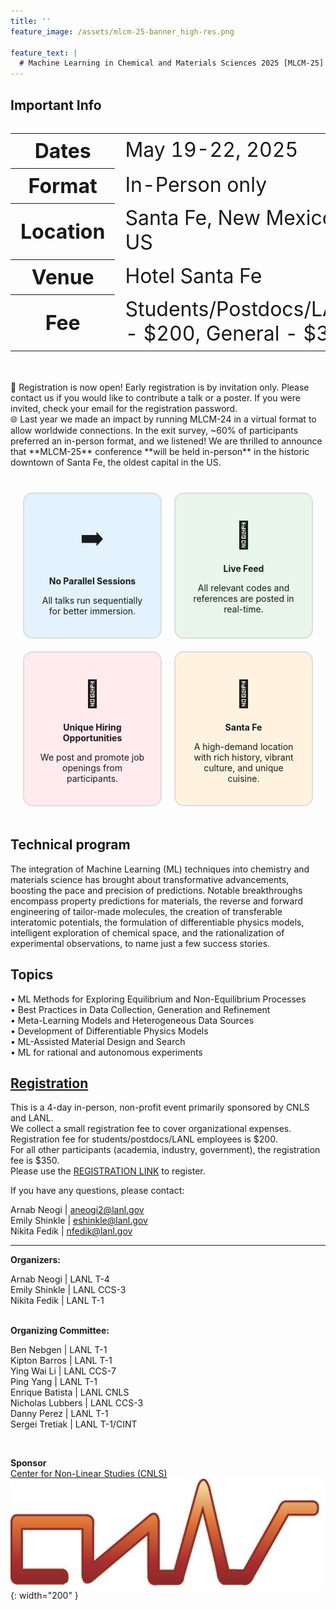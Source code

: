 ```yaml
---
title: ''
feature_image: /assets/mlcm-25-banner_high-res.png

feature_text: |
  # Machine Learning in Chemical and Materials Sciences 2025 [MLCM-25]
---
```

<style>
.grid-container {
  display: grid;
  grid-template-columns: repeat(2, 1fr);
  gap: 20px;
  padding: 20px;
  border-radius: 10px;
}
.grid-item {
  background-color: #f9f9f9;
  padding: 20px;
  text-align: center;
  border: 2px solid #ddd;
  border-radius: 15px;
  transition: transform 0.2s, box-shadow 0.2s;
}
.grid-item:hover {
  transform: scale(1.25);
  box-shadow: 0 0 15px rgba(0, 0, 0, 0.2);
}
.grid-item img {
  margin-bottom: 10px;
}
</style>

## Important Info 
  <div style="font-size: 2rem;">
    <table>
      <tr>
        <th>Dates</th>
        <td>May 19-22, 2025</td>
      </tr>
      <tr>
        <th>Format</th>
        <td>In-Person only</td>
      </tr>
      <tr>
        <th>Location</th>
        <td>Santa Fe, New Mexico, US</td>
      </tr>
      <tr>
        <th>Venue</th>
        <td>Hotel Santa Fe</td>
      </tr>
      <tr>
        <th>Fee</th>
        <td>Students/Postdocs/LANL - $200, General - $350</td>
      </tr>
    </table>
  </div>
   
<br>   
🧪 Registration is now open!      
Early registration is by invitation only. Please contact us if you would like to contribute a talk or a poster. If you were invited, check your email for the registration password.     
<br>
🌐 Last year we made an impact by running MLCM-24 in a virtual format to allow worldwide connections. In the exit survey, ~60% of participants preferred an in-person format, and we listened!  
We are thrilled to announce that **MLCM-25** conference **will be held in-person** in the historic downtown of Santa Fe, the oldest capital in the US.   
<div style="text-align: center; padding-top: 20px;">
  <div class="grid-container">
    <div class="grid-item" style="background-color: #E3F2FD;">
     <div style="font-size: 3em; margin-bottom: 20px; margin-top: 20px;">➡️ </div>
     <b>No Parallel Sessions</b>
     <p>All talks run sequentially for better immersion.</p>
    </div>
    <div class="grid-item" style="background-color: #E8F5E9;">
     <div style="font-size: 3em; margin-bottom: 20px; margin-top: 20px;">🎥 </div>
     <b>Live Feed</b>
     <p>All relevant codes and references are posted in real-time.</p>
    </div>
    <div class="grid-item" style="background-color:  #FFEBEE;">
     <div style="font-size: 3em; margin-bottom: 20px; margin-top: 20px;">💼 </div>
     <b>Unique Hiring Opportunities</b>
     <p>We post and promote job openings from participants.</p>
    </div>
    <div class="grid-item" style="background-color: #FFF3E0;">
     <div style="font-size: 3em; margin-bottom: 20px; margin-top: 20px;">🌄 </div>
     <b>Santa Fe</b>
     <p>A high-demand location with rich history, vibrant culture, and unique cuisine.</p>
    </div>
  </div>
</div>

## Technical program

The integration of Machine Learning (ML) techniques into chemistry and materials science has brought about transformative advancements, boosting the pace and precision of predictions. Notable breakthroughs encompass property predictions for materials, the reverse and forward engineering of tailor-made molecules, the creation of transferable interatomic potentials, the formulation of differentiable physics models, intelligent exploration of chemical space, and the rationalization of experimental observations, to name just a few success stories.

## Topics
• ML Methods for Exploring Equilibrium and Non-Equilibrium Processes   
• Best Practices in Data Collection, Generation and Refinement  
• Meta-Learning Models and Heterogeneous Data Sources    
• Development of Differentiable Physics Models    
• ML-Assisted Material Design and Search  
• ML for rational and autonomous experiments

## [Registration](/registration)

This is a 4-day in-person, non-profit event primarily sponsored by CNLS and LANL.  
We collect a small registration fee to cover organizational expenses.  
Registration fee for students/postdocs/LANL employees is $200.  
For all other participants (academia, industry, government), the registration fee is $350.  
Please use the [REGISTRATION LINK](/registration) to register.

If you have any questions, please contact:

Arnab Neogi | aneogi2@lanl.gov  
Emily Shinkle | eshinkle@lanl.gov  
Nikita Fedik | nfedik@lanl.gov  

----------------------------------------
**Organizers:**  

Arnab Neogi | LANL T-4  
Emily Shinkle | LANL CCS-3  
Nikita Fedik | LANL T-1  
<br>

**Organizing Committee:**  

Ben Nebgen | LANL T-1  
Kipton Barros | LANL T-1  
Ying Wai Li | LANL CCS-7  
Ping Yang | LANL T-1  
Enrique Batista | LANL CNLS  
Nicholas Lubbers | LANL CCS-3  
Danny Perez | LANL T-1  
Sergei Tretiak | LANL T-1/CINT  

<br>

**Sponsor**  
[Center for Non-Linear Studies (CNLS)](https://cnls.lanl.gov/External/)  
![](/assets/CNLS_logo.jpg){: width="200" }

